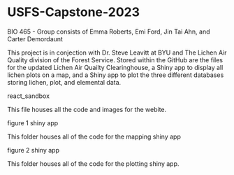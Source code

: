 # USFS-Capstone-2023
BIO 465 - Group consists of Emma Roberts, Emi Ford, Jin Tai Ahn, and Carter Demordaunt

This project is in conjection with Dr. Steve Leavitt at BYU and The Lichen Air Quality division of the Forest Service. Stored within the GitHub are the files for the updated Lichen Air Quailty Clearinghouse, a Shiny app to display all lichen plots on a map, and a Shiny app to plot the three different databases storing lichen, plot, and elemental data. 

react_sandbox

This file houses all the code and images for the webite.

figure 1 shiny app 

This folder houses all of the code for the mapping shiny app

figure 2 shiny app 

This folder houses all of the code for the plotting shiny app. 
